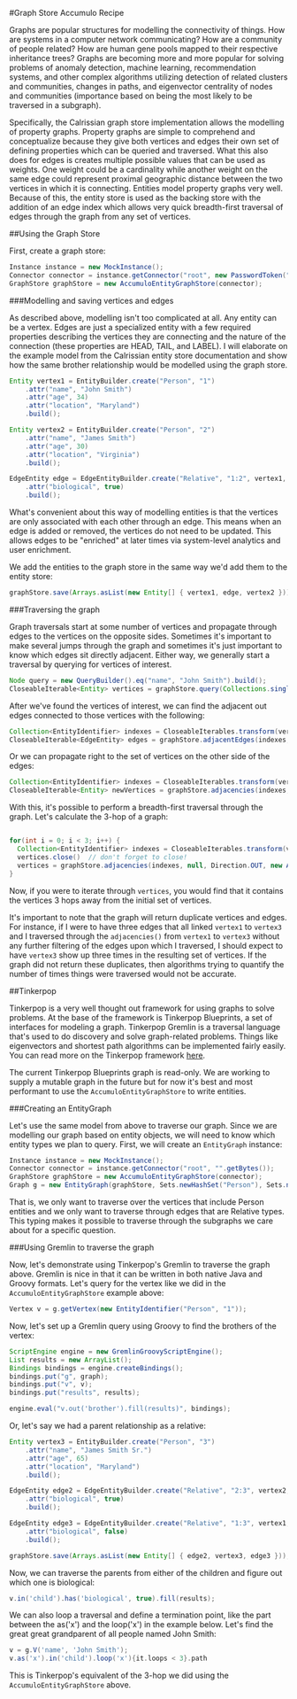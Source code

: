 #Graph Store Accumulo Recipe

Graphs are popular structures for modelling the connectivity of things. How are systems in a computer network communicating? How are a community of people related? How are human gene pools mapped to their respective inheritance trees? Graphs are becoming more and more popular for solving problems of anomaly detection, machine learning, recommendation systems, and other complex algorithms utilizing detection of related clusters and communities, changes in paths, and eigenvector centrality of nodes and communities (importance based on being the most likely to be traversed in a subgraph).

Specifically, the Calrissian graph store implementation allows the modelling of property graphs. Property graphs are simple to comprehend and conceptualize because they give both vertices and edges their own set of defining properties which can be queried and traversed. What this also does for edges is creates multiple possible values that can be used as weights. One weight could be a cardinality while another weight on the same edge could represent proximal geographic distance between the two vertices in which it is connecting. Entities model property graphs very well. Because of this, the entity store is used as the backing store with the addition of an edge index which allows very quick breadth-first traversal of edges through the graph from any set of vertices.

##Using the Graph Store

First, create a graph store:
```java
Instance instance = new MockInstance();
Connector connector = instance.getConnector("root", new PasswordToken(""));
GraphStore graphStore = new AccumuloEntityGraphStore(connector);
```

###Modelling and saving vertices and edges

As described above, modelling isn't too complicated at all. Any entity can be a vertex. Edges are just a specialized entity with a few required properties describing the vertices they are connecting and the nature of the connection (these properties are HEAD, TAIL, and LABEL). I will elaborate on the example model from the Calrissian entity store documentation and show how the same brother relationship would be modelled using the graph store.

```java
Entity vertex1 = EntityBuilder.create("Person", "1")
    .attr("name", "John Smith")
    .attr("age", 34)
    .attr("location", "Maryland")
    .build();

Entity vertex2 = EntityBuilder.create("Person", "2")
    .attr("name", "James Smith")
    .attr("age", 30)
    .attr("location", "Virginia")
    .build();

EdgeEntity edge = EdgeEntityBuilder.create("Relative", "1:2", vertex1, vertex2, "brother")
    .attr("biological", true)
    .build();
```
What's convenient about this way of modelling entities is that the vertices are only associated with each other through an edge. This means when an edge is added or removed, the vertices do not need to be updated. This allows edges to be "enriched" at later times via system-level analytics and user enrichment.

We add the entities to the graph store in the same way we'd add them to the entity store:
```java
graphStore.save(Arrays.asList(new Entity[] { vertex1, edge, vertex2 }));
```

###Traversing the graph

Graph traversals start at some number of vertices and propagate through edges to the vertices on the opposite sides. Sometimes it's important to make several jumps through the graph and sometimes it's just important to know which edges sit directly adjacent. Either way, we generally start a traversal by querying for vertices of interest.

```java
Node query = new QueryBuilder().eq("name", "John Smith").build();
CloseableIterable<Entity> vertices = graphStore.query(Collections.singleton("Person"), query, null, new Auths());
```

After we've found the vertices of interest, we can find the adjacent out edges connected to those vertices with the following:
```java
Collection<EntityIdentifier> indexes = CloseableIterables.transform(vertices, TransformUtils.entityToEntityIdentifier);
CloseableIterable<EdgeEntity> edges = graphStore.adjacentEdges(indexes, null, Direction.OUT, new Auths());
```

Or we can propagate right to the set of vertices on the other side of the edges:
```java
Collection<EntityIdentifier> indexes = CloseableIterables.transform(vertices, TransformUtils.entityToEntityIdentifier);
CloseableIterable<Entity> newVertices = graphStore.adjacencies(indexes, null, Direction.OUT, new Auths());
```

With this, it's possible to perform a breadth-first traversal through the graph. Let's calculate the 3-hop of a graph:
```java

for(int i = 0; i < 3; i++) {
  Collection<EntityIdentifier> indexes = CloseableIterables.transform(vertices, TransformUtils.entityToEntityIdentifier);
  vertices.close()  // don't forget to close!
  vertices = graphStore.adjacencies(indexes, null, Direction.OUT, new Auths());
}
```

Now, if you were to iterate through ```vertices```, you would find that it contains the vertices 3 hops away from the initial set of vertices. 

It's important to note that the graph will return duplicate vertices and edges. For instance, if I were to have three edges that all linked ```vertex1``` to ```vertex3``` and I traversed through the ```adjacencies()``` from ```vertex1``` to ```vertex3``` without any further filtering of the edges upon which I traversed, I should expect to have ```vertex3``` show up three times in the resulting set of vertices. If the graph did not return these duplicates, then algorithms trying to quantify the number of times things were traversed would not be accurate.

##Tinkerpop

Tinkerpop is a very well thought out framework for using graphs to solve problems. At the base of the framework is Tinkerpop Blueprints, a set of interfaces for modeling a graph. Tinkerpop Gremlin is a traversal language that's used to do discovery and solve graph-related problems. Things like eigenvectors and shortest path algorithms can be implemented fairly easily. You can read more on the Tinkerpop framework [here](https://github.com/tinkerpop/).

The current Tinkerpop Blueprints graph is read-only. We are working to supply a mutable graph in the future but for now it's best and most performant to use the ```AccumuloEntityGraphStore``` to write entities.

###Creating an EntityGraph

Let's use the same model from above to traverse our graph. Since we are modelling our graph based on entity objects, we will need to know which entity types we plan to query. First,  we will create an ```EntityGraph``` instance:

```java
Instance instance = new MockInstance();
Connector connector = instance.getConnector("root", "".getBytes());
GraphStore graphStore = new AccumuloEntityGraphStore(connector);
Graph g = new EntityGraph(graphStore, Sets.newHashSet("Person"), Sets.newHashSet("Relative"), new Auths());
```

That is, we only want to traverse over the vertices that include Person entities and we only want to traverse through edges that are Relative types. This typing makes it possible to traverse through the subgraphs we care about for a specific question.

###Using Gremlin to traverse the graph

Now, let's demonstrate using Tinkerpop's Gremlin to traverse the graph above. Gremlin is nice in that it can be written in both native Java and Groovy formats. Let's query for the vertex like we did in the ```AccumuloEntityGraphStore``` example above:
```java
Vertex v = g.getVertex(new EntityIdentifier("Person", "1"));
```

Now, let's set up a Gremlin query using Groovy to find the brothers of the vertex:

```java
ScriptEngine engine = new GremlinGroovyScriptEngine();
List results = new ArrayList();
Bindings bindings = engine.createBindings();
bindings.put("g", graph);
bindings.put("v", v); 
bindings.put("results", results);

engine.eval("v.out('brother').fill(results)", bindings);
```

Or, let's say we had a parent relationship as a relative: 

``` java
Entity vertex3 = EntityBuilder.create("Person", "3")
    .attr("name", "James Smith Sr.")
    .attr("age", 65)
    .attr("location", "Maryland")
    .build();

EdgeEntity edge2 = EdgeEntityBuilder.create("Relative", "2:3", vertex2, vertex3, "child")
    .attr("biological", true)
    .build();

EdgeEntity edge3 = EdgeEntityBuilder.create("Relative", "1:3", vertex1, vertex3, "child")
    .attr("biological", false)
    .build();

graphStore.save(Arrays.asList(new Entity[] { edge2, vertex3, edge3 }));
```

Now, we can traverse the parents from either of the children and figure out which one is biological:

```groovy
v.in('child').has('biological', true).fill(results);
```

We can also loop a traversal and define a termination point, like the part between the as('x') and the loop('x') in the example below. Let's find the great great grandparent of all people named John Smith:

```groovy
v = g.V('name', 'John Smith');
v.as('x').in('child').loop('x'){it.loops < 3}.path
```

This is Tinkerpop's equivalent of the 3-hop we did using the ```AccumuloEntityGraphStore``` above.
